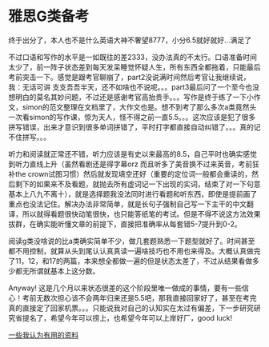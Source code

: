# 雅思G类备考

终于出分了，本人也不是什么英语大神不奢望8777，小分6.5就好就好...满足了

不过口语和写作的水平是一如既往的差2333，没办法真的不太行。口语准备时间太少了，前一阵子状态差到每天发呆睡觉怀疑人生，所有东西全都拖着，只能最后考前突击一下。感觉是跟考官聊崩了，part2没说满时间然后考官让我继续说，我：无话可讲 支支吾吾半天，还不如啥也不说呢。。。part3最后问了一个至今也没想明白的莫名其妙问题，不过还是感谢考官高抬贵手。。。写作是终于练了一下小作文，simon的范文整理在文档里了，大作文也是。想不到考了那么多次a类竟然头一次看simon的写作课，惊为天人，怪不得之前一直5.5。。。这次应该是犯了很多拼写错误，出来才意识到很多单词拼错了，平时打字都直接自动纠错了。。。真的记不住拼写。。。

听力和阅读就正常还不错，听力应该是有史以来最高的8.5，自己平时也确实感觉到听力直线上升（虽然看剧还是得字幕orz 而且听多了美音换不过来英音，考前狂补the crown试图习惯）然后就发现填空还好（重要的定位词一般都会重读的，然后剩下的如果来不及看题，就抛去所有虚词记一下出现的实词，结束了对一下句意基本上八九不离十），就是选择题我没法同时进行看题和听东西，即使是提前画了重点也没法记住。解决办法非常简单，就是长句子强制自己写一下主干的中文翻译，所以就得看题很快动笔很快，也只能答纸笔的考试。但是不得不说这方法效果拔群，在确实能听懂文章的前提下，直接把准确率从每套错5-7提升到0-2。

阅读g类没啥说的比a类确实简单不少，做几套题熟悉一下题型就好了。时间甚至都不用控制，就算从头到尾认认真真读一遍啥技巧也不用也来得及。大概认真做完了11，12，和17的两篇，本来想全都做一遍的但是状态太差了，不过从结果看做多少都无所谓就基本上这分数。

Anyway! 这是几个月以来状态很差的这个阶段里唯一做成的事情，要有一些信心！考前无数次担心该不会两年归来还是5.5吧，那我直接回家好了，甚至在考完真的直接定了回家机票。。。只能说我对自己的认知实在太过有偏差，下一步研究研究省提名了，希望今年可以捞上，也希望今年可以上岸好厂，good luck! 

[一些我认为有用的资料]( https://github.com/YancyLi1117/DailyNotes/IELTS)